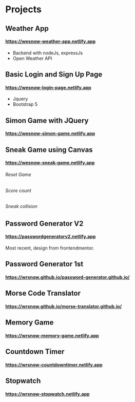# Projects

## Weather App

#### https://wesnow-weather-app.netlify.app

-   Backend with nodeJs, expressJs
-   Open Weather API

## Basic Login and Sign Up Page

#### https://wesnow-login-page.netlify.app

-   Jquery
-   Bootstrap 5

## Simon Game with JQuery

#### https://wesnow-simon-game.netlify.app

## Sneak Game using Canvas

#### https://wesnow-sneak-game.netlify.app

###### Reset Game

###### Score count

###### Sneak collision

## Password Generator V2

#### https://passwordgeneratorv2.netlify.app

Most recent, design from frontendmentor.

## Password Generator 1st

#### https://wrsnow.github.io/password-generator.github.io/

## Morse Code Translator

#### https://wrsnow.github.io/morse-translator.github.io/

## Memory Game

#### https://wrsnow-memory-game.netlify.app

## Countdown Timer

#### https://wrsnow-countdowntimer.netlify.app

## Stopwatch

#### https://wrsnow-stopwatch.netlify.app
